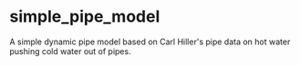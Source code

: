 # simple_pipe_model
A simple dynamic pipe model based on Carl Hiller's pipe data on hot water pushing cold water out of pipes.
